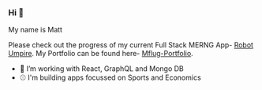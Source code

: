 ### Hi 👋

My name is Matt

Please check out the progress of my current Full Stack MERNG App- [Robot Umpire](https://mattflug.github.io/RobotUmpire/).
My Portfolio can be found here- [Mflug-Portfolio](https://mattflug.github.io/mflug-portfolio/).

- 🔭 I’m working with React, GraphQL and Mongo DB
- ⚾ I'm building apps focussed on Sports and Economics 
